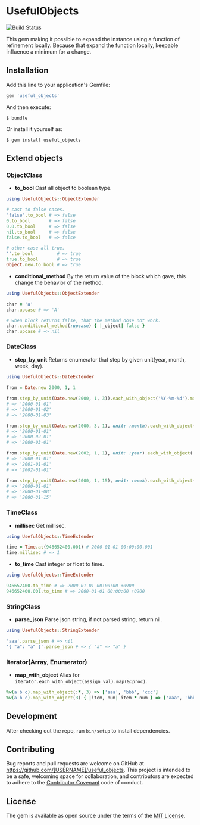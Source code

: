 # UsefulObjects

[![Build Status](https://travis-ci.org/galapagos/useful_objects.svg?branch=master)](https://travis-ci.org/galapagos/useful_objects)

This gem making it possible to expand the instance using a function of refinement locally.
Because that expand the function locally, keepable influence a minimum for a change.

## Installation

Add this line to your application's Gemfile:

```ruby
gem 'useful_objects'
```

And then execute:

    $ bundle

Or install it yourself as:

    $ gem install useful_objects

## Extend objects

### ObjectClass

* __to_bool__ Cast all object to boolean type.

```rb
using UsefulObjects::ObjectExtender

# cast to false cases.
'false'.to_bool # => false
0.to_bool       # => false
0.0.to_bool     # => false
nil.to_bool     # => false
false.to_bool   # => false

# other case all true.
''.to_bool         # => true
true.to_bool       # => true
Object.new.to_bool # => true
```

* __conditional_method__ By the return value of the block which gave, this change the behavior of the method.

```rb
using UsefulObjects::ObjectExtender

char = 'a'
char.upcase # => 'A'

# when block returns false, that the method dose not work.
char.conditional_method(:upcase) { |_object| false }
char.upcase # => nil
```

### DateClass

* __step_by_unit__ Returns enumerator that step by given unit(year, month, week, day).

```rb
using UsefulObjects::DateExtender

from = Date.new 2000, 1, 1

from.step_by_unit(Date.new(2000, 1, 3)).each_with_object('%Y-%m-%d').map(&:strftime)
# => '2000-01-01'
# => '2000-01-02'
# => '2000-01-03'

from.step_by_unit(Date.new(2000, 3, 1), unit: :month).each_with_object('%Y-%m-%d').map(&:strftime)
# => '2000-01-01'
# => '2000-02-01'
# => '2000-03-01'

from.step_by_unit(Date.new(2002, 1, 1), unit: :year).each_with_object('%Y-%m-%d').map(&:strftime)
# => '2000-01-01'
# => '2001-01-01'
# => '2002-01-01'

from.step_by_unit(Date.new(2000, 1, 15), unit: :week).each_with_object('%Y-%m-%d').map(&:strftime)
# => '2000-01-01'
# => '2000-01-08'
# => '2000-01-15'
```

### TimeClass

* __millisec__ Get millisec.

```rb
using UsefulObjects::TimeExtender

time = Time.at(946652400.001) # 2000-01-01 00:00:00.001
time.millisec # => 1
```

* __to_time__ Cast integer or float to time.

```rb
using UsefulObjects::TimeExtender

946652400.to_time # => 2000-01-01 00:00:00 +0900
946652400.001.to_time # => 2000-01-01 00:00:00 +0900
```

### StringClass

* __parse_json__ Parse json string, if not parsed string, return nil.

```rb
using UsefulObjects::StringExtender

'aaa'.parse_json # => nil
'{ "a": "a" }'.parse_json # => { "a" => "a" }
```

### Iterator(Array, Enumerator)

* __map_with_object__ Alias for `iterator.each_with_object(assign_val).map(&:proc)`.

```rb
%w(a b c).map_with_object(:*, 3) => ['aaa', 'bbb', 'ccc']
%w(a b c).map_with_object(3) { |item, num| item * num } => ['aaa', 'bbb', 'ccc']
```

## Development

After checking out the repo, run `bin/setup` to install dependencies.

## Contributing

Bug reports and pull requests are welcome on GitHub at https://github.com/[USERNAME]/useful_objects. This project is intended to be a safe, welcoming space for collaboration, and contributors are expected to adhere to the [Contributor Covenant](http://contributor-covenant.org) code of conduct.


## License

The gem is available as open source under the terms of the [MIT License](http://opensource.org/licenses/MIT).

